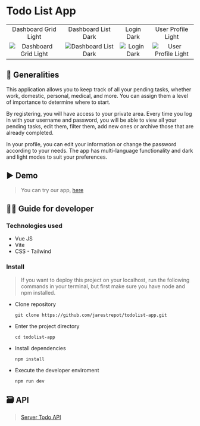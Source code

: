 # Todo List App


  <table align="center">
    <tr>
      <td align="center">Dashboard Grid Light</td>
      <td align="center">Dashboard List Dark</td>
      <td align="center">Login Dark</td>
      <td align="center">User Profile Light</td>
    </tr>
    <tr>
      <td align="center"><img src="https://github.com/jarestrepot/server-todo/assets/102864419/4beb07c9-4959-40aa-bbe5-e9c00735e79d" alt="Dashboard Grid Light"></td>
      <td align="center"><img src="https://github.com/jarestrepot/server-todo/assets/102864419/3fac3596-211b-4c1b-a487-b4c9bceaaaf5" alt="Dashboard List Dark"></td>
      <td align="center"><img src="https://github.com/jarestrepot/server-todo/assets/102864419/dcb28076-0874-4c5c-bae8-173489936087" alt="Login Dark"></td>
      <td align="center"><img src="https://github.com/jarestrepot/server-todo/assets/102864419/8ae01b5c-416f-4c00-97c4-582c6fc98d9e" alt="User Profile Light"></td>
    </tr>
  </table>



## :receipt: Generalities 

This application allows you to keep track of all your pending tasks, whether work, domestic, personal, medical, and more. You can assign them a level of importance to determine where to start.

By registering, you will have access to your private area. Every time you log in with your username and password, you will be able to view all your pending tasks, edit them, filter them, add new ones or archive those that are already completed.

In your profile, you can edit your information or change the password according to your needs. The app has multi-language functionality and dark and light modes to suit your preferences.

## :arrow_forward: Demo

> You can try our app, [here](https://todosalle.netlify.app/)

## :technologist: Guide for developer

### Technologies used

- Vue JS
- Vite
- CSS - Tailwind

### Install
> If you want to deploy this project on your localhost, run the following commands in your terminal, but first make sure you have node and npm installed.

- Clone repository
  
  `git clone https://github.com/jarestrepot/todolist-app.git`

- Enter the project directory

  `cd todolist-app`

- Install dependencies
  
  `npm install`

- Execute the developer enviroment

  `npm run dev`

 ## :card_file_box: API

> [Server Todo API](https://github.com/jarestrepot/server-todo)
